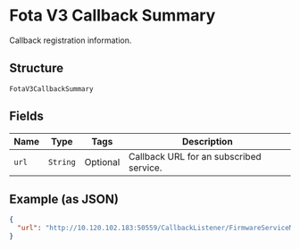 
# Fota V3 Callback Summary

Callback registration information.

## Structure

`FotaV3CallbackSummary`

## Fields

| Name | Type | Tags | Description |
|  --- | --- | --- | --- |
| `url` | `String` | Optional | Callback URL for an subscribed service. |

## Example (as JSON)

```json
{
  "url": "http://10.120.102.183:50559/CallbackListener/FirmwareServiceMessages.asmx"
}
```

